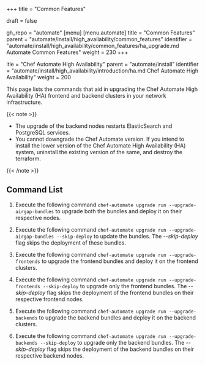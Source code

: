 +++
title = "Common Features"

draft = false

gh_repo = "automate"
[menu]
  [menu.automate]
    title = "Common Features"
    parent = "automate/install/high_availability/common_features"
    identifier = "automate/install/high_availability/common_features/ha_upgrade.md Automate Common Features"
    weight = 230
+++

itle = "Chef Automate High Availability"
    parent = "automate/install"
    identifier = "automate/install/high_availability/introduction/ha.md Chef Automate High Availability"
    weight = 200



This page lists the commands that aid in upgrading the Chef Automate High Availability (HA) frontend and backend clusters in your network infrastructure.

{{< note >}}

- The upgrade of the backend nodes restarts ElasticSearch and PostgreSQL services.
- You cannot downgrade the Chef Automate version. If you intend to install the lower version of the Chef Automate High Availability (HA) system, uninstall the existing version of the same, and destroy the terraform.

{{< /note >}}

## Command List

1. Execute the following command `chef-automate upgrade run --upgrade-airgap-bundles` to upgrade both the bundles and deploy it on their respective nodes.

1. Execute the following command `chef-automate upgrade run --upgrade-airgap-bundles --skip-deploy` to update the bundles. The *--skip-deploy* flag skips the deployment of these bundles.

1. Execute the following command `chef-automate upgrade run --upgrade-frontends` to upgrade the frontend bundles and deploy it on the frontend clusters.

1. Execute the following command `chef-automate upgrade run --upgrade-frontends --skip-deploy` to upgrade only the frontend bundles. The *--skip-deploy* flag skips the deployment of the frontend bundles on their respective frontend nodes.

1. Execute the following command `chef-automate upgrade run --upgrade-backends` to upgrade the backend bundles and deploy it on the backend clusters.

1. Execute the following command `chef-automate upgrade run --upgrade-backends --skip-deploy` to upgrade only the backend bundles. The *--skip-deploy* flag skips the deployment of the backend bundles on their respective backend nodes.
